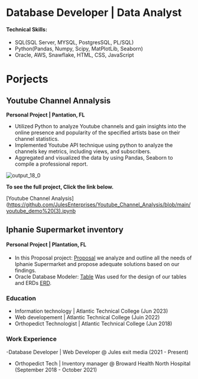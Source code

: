 # Database Developer | Data Analyst

#### Technical Skills: 
- SQL(SQL Server, MYSQL, PostgresSQL, PL/SQL)
- Python(Pandas, Numpy, Scipy, MatPlotLib, Seaborn)
- Oracle, AWS, Snawflake, HTML, CSS, JavaScript

# Porjects
## Youtube Channel Annalysis
**Personal Project | Pantation, FL**
- Utilized Python to analyze Youtube channels and gain insights into the online presence and popularity of the specified artists base on their channel statistics.
- Implemented Youtube API technique using python to analyze the channels key metrics,  including views, and subscribers.
- Aggregated and visualized the data by using Pandas, Seaborn to compile a professional report.
  
![output_18_0](https://github.com/JulesEnterprises/jules-portfolio/assets/149686001/66f45b15-e86e-4cb4-9d23-2dc10262098e)

**To see the full project, Click the link below.**

[Youtube Channel Analysis](https://github.com/JulesEnterprises/Youtube_Channel_Analysis/blob/main/youtube_demo%20(3).ipynb


## Iphanie Supermarket inventory
#### Personal Project | Plantation, FL
- In this Proposal project: [Proposal](https://github.com/JulesEnterprises/jules-portfolio/blob/main/assets/_Iphanie%20Super%20Market%20Proposal.pdf) we analyze and outline all the needs of Iphanie Supermarket and propose adequate solutions based on our findings.
- Oracle Database Modeler: [Table](https://github.com/JulesEnterprises/jules-portfolio/blob/main/assets/Table_update.png) Was used for the design of our tables and ERDs [ERD]().

### Education
- Information technology |  Atlantic Technical College (Jun 2023)
- Web developement | Atlantic Technical College (Juin 2022)
- Orthopedict Technologist | Atlantic Technical College (Jun 2018)

### Work Experience
-Database Developer | Web Developer @ Jules exit media (2021 - Present)
- Orthopedict Tech | Inventory manager @ Broward Health North Hospital (September 2018 - October 2021)


